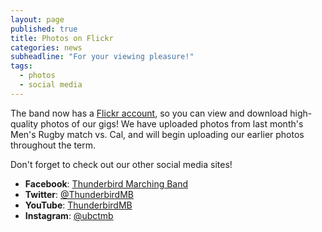 ```yaml
---
layout: page
published: true
title: Photos on Flickr
categories: news
subheadline: "For your viewing pleasure!"
tags: 
  - photos
  - social media
---
```


The band now has a [Flickr account](http://flickr.com/thunderbirdmb), so you can view and download high-quality photos of our gigs! We have uploaded photos from last month's Men's Rugby match vs. Cal, and will begin uploading our earlier photos throughout the term.

Don't forget to check out our other social media sites!

- __Facebook__: [Thunderbird Marching Band](http://facebook.com/ThunderbirdMB)
- __Twitter__: [@ThunderbirdMB](http://twitter.com/ThunderbirdMB)
- __YouTube__: [ThunderbirdMB](http://youtube.com/ThunderbirdMB)
- __Instagram__: [@ubctmb](http://instagram.com/ubctmb)